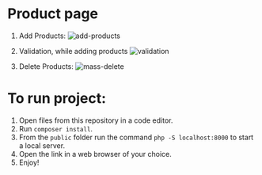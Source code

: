 # Product page

1. Add Products:
![add-products](https://github.com/liivaq/Products/assets/123387229/92543565-3b6c-405d-8296-61b933402b36)


2. Validation, while adding products
![validation](https://github.com/liivaq/Products/assets/123387229/12e40193-e526-460e-8e00-a215bd8135d2)


3. Delete Products:
![mass-delete](https://github.com/liivaq/Products/assets/123387229/16f9011f-73ca-446b-8250-46efcc55b1a5)


# To run project:

1. Open files from this repository in a code editor.
2. Run ``composer install``.
3. From the ``public`` folder run the command ``php -S localhost:8000`` to start a local server.
4. Open the link in a web browser of your choice.
5. Enjoy!
